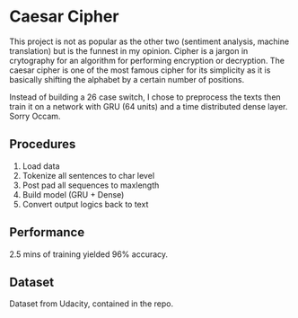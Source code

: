 # Caesar Cipher

This project is not as popular as the other two (sentiment analysis, machine translation) but is the funnest in my opinion. Cipher is a jargon in crytography for an algorithm for performing encryption or decryption. The caesar cipher is one of the most famous cipher for its simplicity as it is basically shifting the alphabet by a certain number of positions. 

Instead of building a 26 case switch, I chose to preprocess the texts then train it on a network with GRU (64 units) and a time distributed dense layer. Sorry Occam.

## Procedures

1. Load data
2. Tokenize all sentences to char level
3. Post pad all sequences to maxlength
4. Build model (GRU + Dense)
5. Convert output logics back to text

## Performance

2.5 mins of training yielded 96% accuracy.

## Dataset

Dataset from Udacity, contained in the repo.